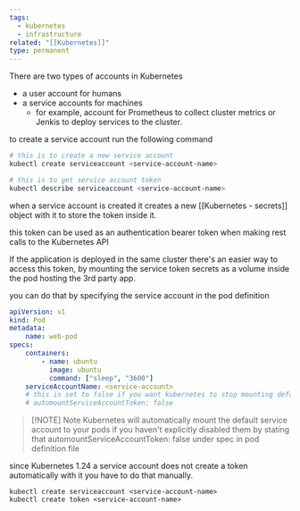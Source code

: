 ```yaml
---
tags:
  - kubernetes
  - infrastructure
related: "[[Kubernetes]]"
type: permanent
---
```

There are two types of accounts in Kubernetes
- a user account for humans 
- a service accounts for machines
	- for example, account for Prometheus to collect cluster metrics or Jenkis to deploy services to the cluster.

to create a service account run the following command 
```bash
# this is to create a new service account 
kubectl create serviceaccount <service-account-name>

# this is to get service account token
kubectl describe serviceaccount <service-account-name>
```

when a service account is created it creates a new [[Kubernetes - secrets]] object with it to store the token inside it. 

this token can be used as an authentication bearer token when making rest calls to the Kubernetes API

If the application is deployed in the same cluster there's an easier way to access this token, by mounting the service token secrets as a volume inside the pod hosting the 3rd party app.

you can do that by specifying the service account in the pod definition 

```YAML
apiVersion: v1
kind: Pod
metadata: 
	name: web-pod
specs: 
	containers:
		- name: ubuntu
		  image: ubuntu
		  command: ["sleep", "3600"]
	serviceAccountName: <service-account>
	# this is set to false if you want kubernetes to stop mounting default service account into your pod
	# automountServiceAccountToken: false
```


> [!NOTE] Note
> Kubernetes will automatically mount the default service account to your pods if you haven't explicitly disabled them by stating that automountServiceAccountToken: false under spec in pod definition file




since Kubernetes 1.24 a service account does not create a token automatically with it you have to do that manually. 
```
kubectl create serviceaccount <service-account-name>
kubectl create token <service-account-name>
```